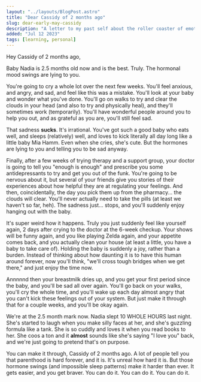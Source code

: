 ```yaml
---
layout: "../layouts/BlogPost.astro"
title: "Dear Cassidy of 2 months ago"
slug: dear-early-may-cassidy
description: "A letter to my past self about the roller coaster of emotions I've been through."
added: "Jul 12 2023"
tags: [learning, personal]
---
```


Hey Cassidy of 2 months ago,

Baby Nadia is 2.5 months old now and is the best. Truly. The hormonal mood swings are lying to you.

You're going to cry a whole lot over the next few weeks. You'll feel anxious, and angry, and sad, and feel like this was a mistake. You'll look at your baby and wonder what you've done. You'll go on walks to try and clear the clouds in your head (and also to try and physically heal), and they'll sometimes work (temporarily). You'll have wonderful people around you to help you out, and as grateful as you are, you'll still feel sad.

That sadness **sucks**. It's irrational. You've got such a good baby who eats well, and sleeps (relatively) well, and loves to kick literally all day long like a little baby Mia Hamm. Even when she cries, she's cute. But the hormones are lying to you and telling you to be sad anyway.

Finally, after a few weeks of trying therapy and a support group, your doctor is going to tell you "enough is enough" and prescribe you some antidepressants to try and get you out of the funk. You're going to be nervous about it, but several of your friends give you stories of their experiences about how helpful they are at regulating your feelings. And then, coincidentally, the day you pick them up from the pharmacy... the clouds will clear. You'll never actually need to take the pills (at least we haven't so far, heh). The sadness just... stops, and you'll suddenly enjoy hanging out with the baby.

It's super weird how it happens. Truly you just suddenly feel like yourself again, 2 days after crying to the doctor at the 6-week checkup. Your shows will be funny again, and you like playing Zelda again, and your appetite comes back, and you actually clean your house (at least a little, you have a baby to take care of). Holding the baby is suddenly a joy, rather than a burden. Instead of thinking about how daunting it is to have this human around forever, now you'll think, "we'll cross tough bridges when we get there," and just enjoy the time now.

Annnnnd then your breastmilk dries up, and you get your first period since the baby, and you'll be sad all over again. You'll go back on your walks, you'll cry the whole time, and you'll wake up each day almost angry that you can't kick these feelings out of your system. But just make it through that for a couple weeks, and you'll be okay again.

We're at the 2.5 month mark now. Nadia slept 10 WHOLE HOURS last night. She's started to laugh when you make silly faces at her, and she's guzzling formula like a tank. She is so cuddly and loves it when you read books to her. She coos a ton and it **almost** sounds like she's saying "I love you" back, and we're just going to pretend that's on purpose.

You can make it through, Cassidy of 2 months ago. A lot of people tell you that parenthood is hard forever, and it is. It's unreal how hard it is. But those hormone swings (and impossible sleep patterns) make it harder than ever. It gets easier, and you get braver. You can do it. You can do it. You can do it.
